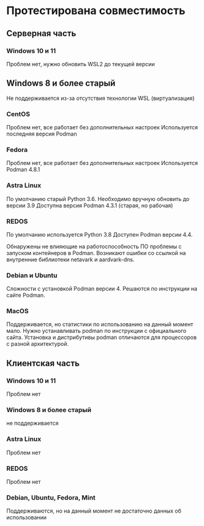 # Протестирована совместимость

## Серверная часть

### Windows 10 и 11

Проблем нет, нужно обновить WSL2 до текущей версии

## Windows 8 и более старый

Не поддерживается из-за отсутствия технологии WSL (виртуализация)

### CentOS

Проблем нет, все работает без дополнительных настроек
Используется последняя версия Podman

### Fedora

Проблем нет, все работает без дополнительных настроек
Используется Podman 4.8.1

### Astra Linux

По умолчанию старый Python 3.6. Необходимо вручную обновить до версии 3.9
Доступна версия Podman 4.3.1 (старая, но рабочая)

### REDOS

По умолчанию используется Python 3.8
Доступен Podman версии 4.4.

Обнаружены не влияющие на работоспособность ПО проблемы с запуском контейнеров в Podman. Возникают ошибки со ссылкой на внутренние библиотеки netavark и aardvark-dns.

### Debian и Ubuntu

Сложности с установкой Podman версии 4. Решаются по инструкции на сайте Podman.

### MacOS

Поддерживается, но статистики по использованию на данный момент мало.
Нужно устанавливать podman по инструкции с официального сайта.
Установка и дистрибутивы podman отличаются для процессоров с разной архитектурой.


## Клиентская часть

### Windows 10 и 11

Проблем нет

### Windows 8 и более старый

не поддерживается

### Astra Linux

Проблем нет

### REDOS

Проблем нет

### Debian, Ubuntu, Fedora, Mint


Поддерживаются, но на данный момент не достаточно данных об использовании
